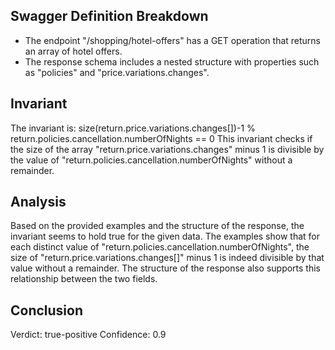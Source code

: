 ## Swagger Definition Breakdown
- The endpoint "/shopping/hotel-offers" has a GET operation that returns an array of hotel offers.
- The response schema includes a nested structure with properties such as "policies" and "price.variations.changes".

## Invariant
The invariant is: size(return.price.variations.changes[])-1 % return.policies.cancellation.numberOfNights == 0
This invariant checks if the size of the array "return.price.variations.changes" minus 1 is divisible by the value of "return.policies.cancellation.numberOfNights" without a remainder.

## Analysis
Based on the provided examples and the structure of the response, the invariant seems to hold true for the given data. The examples show that for each distinct value of "return.policies.cancellation.numberOfNights", the size of "return.price.variations.changes[]" minus 1 is indeed divisible by that value without a remainder. The structure of the response also supports this relationship between the two fields.

## Conclusion
Verdict: true-positive
Confidence: 0.9
